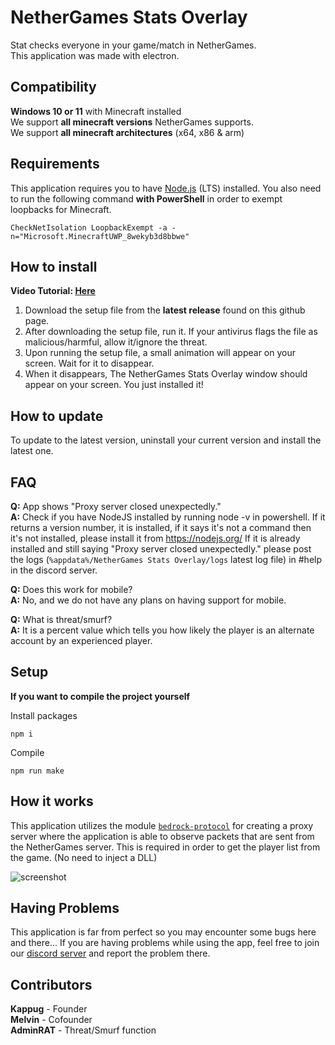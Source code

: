# NetherGames Stats Overlay

Stat checks everyone in your game/match in NetherGames.  
This application was made with electron.

## Compatibility

**Windows 10 or 11** with Minecraft installed  
We support **all minecraft versions** NetherGames supports.  
We support **all minecraft architectures** (x64, x86 & arm)

## Requirements

This application requires you to have [Node.js](https://nodejs.org/en/) (LTS) installed. You also need to run the following command **with PowerShell** in order to exempt loopbacks for Minecraft.

```
CheckNetIsolation LoopbackExempt -a -n="Microsoft.MinecraftUWP_8wekyb3d8bbwe"
```

## How to install

**Video Tutorial: [Here](https://dl.dropboxusercontent.com/s/hbc8wzqvgispr1n/ngstats-overlay%20tutorial.mp4)**
1. Download the setup file from the **latest release** found on this github page.
2. After downloading the setup file, run it. If your antivirus flags the file as malicious/harmful, allow it/ignore the threat. 
3. Upon running the setup file, a small animation will appear on your screen. Wait for it to disappear.
4. When it disappears, The NetherGames Stats Overlay window should appear on your screen. You just installed it!

## How to update
To update to the latest version, uninstall your current version and install the latest one.

## FAQ

**Q:** App shows "Proxy server closed unexpectedly."  
**A:** Check if you have NodeJS installed by running node -v in powershell. If it returns a version number, it is installed, if it says it's not a command then it's not installed, please install it from https://nodejs.org/ If it is already installed and still saying "Proxy server closed unexpectedly." please post the logs (`%appdata%/NetherGames Stats Overlay/logs` latest log file) in #help in the discord server.
  
**Q:** Does this work for mobile?  
**A:** No, and we do not have any plans on having support for mobile.  
  
**Q:** What is threat/smurf?  
**A:** It is a percent value which tells you how likely the player is an alternate account by an experienced player.

## Setup

**If you want to compile the project yourself**

Install packages

```
npm i
```

Compile

```
npm run make
```

## How it works

This application utilizes the module [`bedrock-protocol`](https://www.npmjs.com/package/bedrock-protocol) for creating a proxy server where the application is able to observe packets that are sent from the NetherGames server. This is required in order to get the player list from the game. (No need to inject a DLL)  

![screenshot](https://i.imgur.com/fK6vWKb.png "Preview")

## Having Problems

This application is far from perfect so you may encounter some bugs here and there...
If you are having problems while using the app, feel free to join our [discord server](https://discord.gg/PadKthDx8g) and report the problem there.

## Contributors

**Kappug** - Founder  
**Melvin** - Cofounder  
**AdminRAT** - Threat/Smurf function
